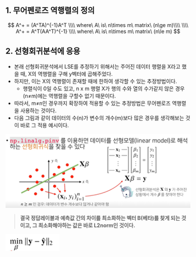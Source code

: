 ## 1. 무어펜로즈 역행렬의 정의

$$
A^+ = (A^TA)^{-1}A^T \\\\ where\ A\ is\ n\times m\ matrix\ (n\ge m)\\\\
\\\\
A^+ = A^T(AA^T)^{-1} \\\\ where\ A\ is\ n\times m\ matrix\ (n\le m)
$$



## 2. 선형회귀분석에 응용

- 본래 선형회귀분석에서 LSE를 추정하기 위해서는 주어진 데이터 행렬을 X라고 했을 때, X의 역행렬을 구해 y벡터에 곱해주었다.
- 하지만, 이는 X의 역행렬이 존재할 때에 한하여 생각할 수 있는 추정방법이다.
  - 행렬식이 0일 수도 있고, n x m 행렬 X가 행의 수와 열의 수가같지 않은 경우(n≠m)에는 역행렬을 구할수 없기 때문이다.
- 따라서, m≠n인 경우까지 확장하여 적용할 수 있는 추정방법은 무어펜로즈 역행렬을 사용하는 것이다.
- 다음 그림과 같이 데이터의 수(n)가 변수의 개수(m)보다 많은 경우를 생각해보는 것이 바로 그 적용 예시이다.



![image-20210130070454207](MoorePenroseMatrix.assets/image-20210130070454207.png)



> **결국 정답레이블과 예측값 간의 차이를 최소화하는 벡터 B(베타)를 찾게 되는 것이고, 그 최소화해야하는 값은 바로 L2norm인 것이다.**

<img src="MoorePenroseMatrix.assets/image-20210130070340840.png" alt="image-20210130070340840" style="zoom: 80%;" />